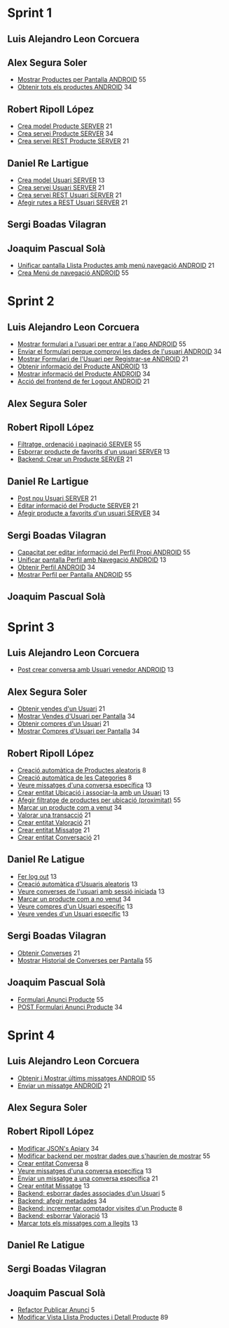 # Sprint 1
## Luis Alejandro Leon Corcuera

## Alex Segura Soler
* [Mostrar Productes per Pantalla ANDROID](http://94.130.183.121:8080/browse/PDS3-33) 55
* [Obtenir tots els productes ANDROID](http://94.130.183.121:8080/browse/PDS3-32) 34

## Robert Ripoll López
* [Crea model Producte SERVER](http://94.130.183.121:8080/browse/PDS3-64) 21
* [Crea servei Producte SERVER](http://94.130.183.121:8080/browse/PDS3-65) 34
* [Crea servei REST Producte SERVER](http://94.130.183.121:8080/browse/PDS3-66) 21

## Daniel Re Lartigue
* [Crea model Usuari SERVER](http://94.130.183.121:8080/browse/PDS3-61) 13
* [Crea servei Usuari SERVER](http://94.130.183.121:8080/browse/PDS3-62) 21
* [Crea servei REST Usuari SERVER](http://94.130.183.121:8080/browse/PDS3-63) 21
* [Afegir rutes a REST Usuari SERVER](http://94.130.183.121:8080/browse/PDS3-67) 21

## Sergi Boadas Vilagran

## Joaquim Pascual Solà
* [Unificar pantalla Llista Productes amb menú navegació ANDROID](http://94.130.183.121:8080/browse/PDS3-69) 21
* [Crea Menú de navegació ANDROID](http://94.130.183.121:8080/browse/PDS3-22) 55

# Sprint 2
## Luis Alejandro Leon Corcuera
* [Mostrar formulari a l'usuari per entrar a l'app ANDROID](http://94.130.183.121:8080/browse/PDS3-58) 55 
* [Enviar el formulari perque comprovi les dades de l'usuari ANDROID](http://94.130.183.121:8080/browse/PDS3-59) 34
* [Mostrar Formulari de l'Usuari per Registrar-se ANDROID](http://94.130.183.121:8080/browse/PDS3-55) 21 
* [Obtenir informació del Producte ANDROID](http://94.130.183.121:8080/browse/PDS3-41) 13
* [Mostrar informació del Producte ANDROID](http://94.130.183.121:8080/browse/PDS3-42) 34
* [Acció del frontend de fer Logout ANDROID](http://94.130.183.121:8080/browse/PDS3-79) 21

## Alex Segura Soler

## Robert Ripoll López
* [Filtratge, ordenació i paginació SERVER](http://94.130.183.121:8080/browse/PDS3-86) 55
* [Esborrar producte de favorits d'un usuari SERVER](http://94.130.183.121:8080/browse/PDS3-83) 13
* [Backend: Crear un Producte SERVER](http://94.130.183.121:8080/browse/PDS3-84) 21

## Daniel Re Lartigue
* [Post nou Usuari SERVER](http://94.130.183.121:8080/browse/PDS3-56) 21
* [Editar informació del Producte SERVER](http://94.130.183.121:8080/browse/PDS3-21) 21
* [Afegir producte a favorits d'un usuari SERVER](http://94.130.183.121:8080/browse/PDS3-82) 34

## Sergi Boadas Vilagran
* [Capacitat per editar informació del Perfil Propi ANDROID](http://94.130.183.121:8080/browse/PDS3-31) 55
* [Unificar pantalla Perfil amb Navegació ANDROID](http://94.130.183.121:8080/browse/PDS3-70) 13
* [Obtenir Perfil ANDROID](http://94.130.183.121:8080/browse/PDS3-29) 34
* [Mostrar Perfil per Pantalla ANDROID](http://94.130.183.121:8080/browse/PDS3-30) 55

## Joaquim Pascual Solà

# Sprint 3
## Luis Alejandro Leon Corcuera
* [Post crear conversa amb Usuari venedor ANDROID](http://94.130.183.121:8080/browse/PDS3-44) 13

## Alex Segura Soler
* [Obtenir vendes d'un Usuari](http://94.130.183.121:8080/browse/PDS3-51) 21
* [Mostrar Vendes d'Usuari per Pantalla](http://94.130.183.121:8080/browse/PDS3-52) 34
* [Obtenir compres d'un Usuari](http://94.130.183.121:8080/browse/PDS3-87) 21
* [Mostrar Compres d'Usuari per Pantalla](http://94.130.183.121:8080/browse/PDS3-88) 34

## Robert Ripoll López
* [Creació automàtica de Productes aleatoris](http://94.130.183.121:8080/browse/PDS3-90) 8
* [Creació automàtica de les Categories](http://94.130.183.121:8080/browse/PDS3-92) 8
* [Veure missatges d'una conversa específica](http://94.130.183.121:8080/browse/PDS3-99) 13
* [Crear entitat Ubicació i associar-la amb un Usuari](http://94.130.183.121:8080/browse/PDS3-105) 13
* [Afegir filtratge de productes per ubicació (proximitat)](http://94.130.183.121:8080/browse/PDS3-106) 55
* [Marcar un producte com a venut](http://94.130.183.121:8080/browse/PDS3-109) 34
* [Valorar una transacció](http://94.130.183.121:8080/browse/PDS3-111) 21
* [Crear entitat Valoració](http://94.130.183.121:8080/browse/PDS3-114) 21
* [Crear entitat Missatge](http://94.130.183.121:8080/browse/PDS3-103) 21
* [Crear entitat Conversació](http://94.130.183.121:8080/browse/PDS3-97) 21

## Daniel Re Latigue
* [Fer log out](http://94.130.183.121:8080/browse/PDS3-80) 13
* [Creació automàtica d'Usuaris aleatoris](http://94.130.183.121:8080/browse/PDS3-91) 13
* [Veure converses de l'usuari amb sessió iniciada](http://94.130.183.121:8080/browse/PDS3-94) 13
* [Marcar un producte com a no venut](http://94.130.183.121:8080/browse/PDS3-110) 34
* [Veure compres d'un Usuari específic](http://94.130.183.121:8080/browse/PDS3-112) 13
* [Veure vendes d'un Usuari específic](http://94.130.183.121:8080/browse/PDS3-113) 13

## Sergi Boadas Vilagran
* [Obtenir Converses](http://94.130.183.121:8080/browse/PDS3-36) 21
* [Mostrar Historial de Converses per Pantalla](http://94.130.183.121:8080/browse/PDS3-37) 55

## Joaquim Pascual Solà
* [Formulari Anunci Producte](http://94.130.183.121:8080/browse/PDS3-38) 55
* [POST Formulari Anunci Producte](http://94.130.183.121:8080/browse/PDS3-39) 34

# Sprint 4
## Luis Alejandro Leon Corcuera
* [Obtenir i Mostrar últims missatges ANDROID](http://94.130.183.121:8080/browse/PDS3-47) 55 
* [Enviar un missatge ANDROID](http://94.130.183.121:8080/browse/PDS3-49) 21

## Alex Segura Soler

## Robert Ripoll López
* [Modificar JSON's Apiary](http://94.130.183.121:8080/browse/PDS3-71) 34
* [Modificar backend per mostrar dades que s'hauríen de mostrar](http://94.130.183.121:8080/browse/PDS3-129) 55
* [Crear entitat Conversa](http://94.130.183.121:8080/browse/PDS3-97) 8
* [Veure missatges d'una conversa específica](http://94.130.183.121:8080/browse/PDS3-99) 13
* [Enviar un missatge a una conversa específica](http://94.130.183.121:8080/browse/PDS3-100) 21
* [Crear entitat Missatge](http://94.130.183.121:8080/browse/PDS3-103) 13
* [Backend: esborrar dades associades d'un Usuari](http://94.130.183.121:8080/browse/PDS3-118) 5
* [Backend: afegir metadades](http://94.130.183.121:8080/browse/PDS3-119) 34
* [Backend: incrementar comptador visites d'un Producte](http://94.130.183.121:8080/browse/PDS3-120) 8
* [Backend: esborrar Valoració](http://94.130.183.121:8080/browse/PDS3-127) 13
* [Marcar tots els missatges com a llegits](http://94.130.183.121:8080/browse/PDS3-131) 13

## Daniel Re Latigue

## Sergi Boadas Vilagran

## Joaquim Pascual Solà
* [Refactor Publicar Anunci](http://94.130.183.121:8080/browse/PDS3-132) 5
* [Modificar Vista Llista Productes i Detall Producte](http://94.130.183.121:8080/browse/PDS3-133) 89

